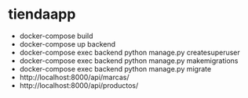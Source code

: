 # tiendaapp

- docker-compose build
- docker-compose up backend
- docker-compose exec backend python manage.py createsuperuser
- docker-compose exec backend python manage.py makemigrations
- docker-compose exec backend python manage.py migrate
- http://localhost:8000/api/marcas/
- http://localhost:8000/api/productos/
